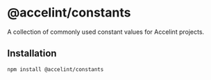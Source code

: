 # @accelint/constants

A collection of commonly used constant values for Accelint projects.

## Installation

```sh
npm install @accelint/constants
```
